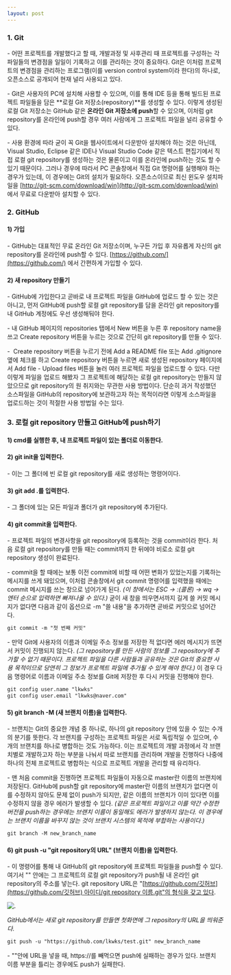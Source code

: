 ```yaml
---
layout: post
---
```


### 1\. Git

\- 어떤 프로젝트를 개발했다고 할 때, 개발과정 및 사후관리 때 프로젝트를 구성하는 각 파일들의 변경점을 일일이 기록하고 이를 관리하는 것이 중요하다. Git은 이처럼 프로젝트의 변경점을 관리하는 프로그램(이를 version control system이라 한다)의 하나로, 오픈소스로 공개되어 현재 널리 사용되고 있다. 

\- Git은 사용자의 PC에 설치해 사용할 수 있으며, 이를 통해 IDE 등을 통해 빌드된 프로젝트 파일들을 담은 **로컬 Git 저장소(repository)**를 생성할 수 있다. 이렇게 생성된 로컬 Git 저장소는 GitHub 같은 **온라인 Git 저장소에 push**할 수 있으며, 이처럼 git repository를 온라인에 push할 경우 여러 사람에게 그 프로젝트 파일을 널리 공유할 수 있다. 

\- 사용 환경에 따라 굳이 꼭 Git을 웹사이트에서 다운받아 설치해야 하는 것은 아닌데, Visual Studio, Eclipse 같은 IDE나 Visual Studio Code 같은 텍스트 편집기에서 직접 로컬 git repository를 생성하는 것은 물론이고 이를 온라인에 push하는 것도 할 수 있기 때문이다. 그러나 경우에 따라서 PC 콘솔창에서 직접 Git 명령어를 실행해야 하는 경우가 있는데, 이 경우에는 Git의 설치가 필요하다. 오픈소스이므로 최신 윈도우 설치파일을 [http://git-scm.com/download/win](http://git-scm.com/download/win) 에서 무료로 다운받아 설치할 수 있다. 

### 2\. GitHub

#### 1) 가입

\- GitHub는 대표적인 무료 온라인 Git 저장소이며, 누구든 가입 후 자유롭게 자신의 git repository를 온라인에 push할 수 있다. [https://github.com/](https://github.com/) 에서 간편하게 가입할 수 있다. 

#### 2) 새 repository 만들기

\- GitHub에 가입한다고 곧바로 내 프로젝트 파일을 GitHub에 업로드 할 수 있는 것은 아니고, 먼저 GitHub에 push할 로컬 git repository를 담을 온라인 git repository를 내 GitHub 계정에도 우선 생성해둬야 한다.

\- 내 GitHub 페이지의 repositories 탭에서 New 버튼을 누른 후 repository name을 쓰고 Create repository 버튼을 누르는 것으로 간단히 git repository를 만들 수 있다.

\-  Create repository 버튼을 누르기 전에 Add a README file 또는 Add .gitignore 옆에 체크를 하고 Create repository 버튼을 누르면 새로 생성된 repository 페이지에서 Add file - Upload files 버튼을 눌러 여러 프로젝트 파일을 업로드할 수 있다. 다만 이렇게 파일을 업로드 해봤자 그 프로젝트에 해당하는 로컬 git repository는 만들지 않았으므로 git repository의 원 취지와는 무관한 사용 방법이다. 단순히 과거 작성했던 소스파일을 GitHub의 repository에 보관하고자 하는 목적이라면 이렇게 소스파일을 업로드하는 것이 적절한 사용 방법일 수는 있다.

### 3\. 로컬 git repository 만들고 GitHub에 push하기

#### 1) cmd를 실행한 후, 내 프로젝트 파일이 있는 폴더로 이동한다.

#### 2) git init을 입력한다.

\- 이는 그 폴더에 빈 로컬 git repository를 새로 생성하는 명령어이다.

#### 3) git add .를 입력한다.

\- 그 폴더에 있는 모든 파일과 폴더가 git repository에 추가된다.

#### 4) git commit을 입력한다.

\- 프로젝트 파일의 변경사항을 git repository에 등록하는 것을 commit이라 한다. 처음 로컬 git repository를 만들 때는 commit까지 한 뒤에야 비로소 로컬 git repository 생성이 완료된다.

\- commit을 할 때에는 보통 이전 commit에 비할 때 어떤 변화가 있었는지를 기록하는 메시지를 쓰게 돼있으며, 이처럼 콘솔창에서 git commit 명령어를 입력했을 때에는 commit 메시지를 쓰는 창으로 넘어가게 된다. _(이 창에서는 ESC -> :(콜론) -> wq -> 엔터 순으로 입력하면 빠져나올 수 있다.)_ 굳이 새 창을 띄우면서까지 길게 쓸 커밋 메시지가 없다면 다음과 같이 옵션으로 -m "쓸 내용"을 추가하면 곧바로 커밋으로 넘어간다.

```HTML
git commit -m "첫 번째 커밋"
```

\- 만약 Git에 사용자의 이름과 이메일 주소 정보를 저장한 적 없다면 에러 메시지가 뜨면서 커밋이 진행되지 않는다. _(그 repository를 만든 사람의 정보를 그 repository에 추가할 수 없기 때문이다. 프로젝트 파일을 다른 사람들과 공유하는 것은 Git의 중요한 사용 목적이므로 당연히 그 정보가 프로젝트 파일에 추가될 수 있게 해야 한다.)_ 이 경우 다음 명령어로 이름과 이메일 주소 정보를 Git에 저장한 후 다시 커밋을 진행해야 한다. 

```HTML
git config user.name "lkwks"
git config user.email "lkwks@naver.com"
```

#### 5) git branch -M (새 브랜치 이름)을 입력한다.

\- 브랜치는 Git의 중요한 개념 중 하나로, 하나의 git repository 안에 있을 수 있는 수개의 분기를 뜻한다. 각 브랜치를 구성하는 프로젝트 파일은 서로 독립적일 수 있으며, 수개의 브랜치를 하나로 병합하는 것도 가능하다. 이는 프로젝트의 개발 과정에서 각 브랜치별로 개발하고자 하는 부분을 나눠서 따로 브랜치를 관리하며 개발을 진행하다 나중에 하나의 전체 프로젝트로 병합하는 식으로 프로젝트 개발을 관리할 때 유리하다.

\- 맨 처음 commit을 진행하면 프로젝트 파일들이 자동으로 master란 이름의 브랜치에 저장된다. GitHub에 push할 git repository에 master란 이름의 브랜치가 없다면 이를 수정하지 않아도 문제 없이 push가 되지만, 같은 이름의 브랜치가 이미 있다면 이를 수정하지 않을 경우 에러가 발생할 수 있다. _(같은 프로젝트 파일이고 이를 약간 수정한 버전을 push하는 경우에는 브랜치 이름이 동일해도 에러가 발생하지 않는다. 이 경우에는 브랜치 이름을 바꾸지 않는 것이 브랜치 시스템의 목적에 부합하는 사용이다.)_ 

```HTML
git branch -M new_branch_name
```

#### 6) git push -u "git repository의 URL" (브랜치 이름)을 입력한다.

\- 이 명령어를 통해 내 GitHub의 git repository에 프로젝트 파일들을 push할 수 있다. 여기서 "" 안에는 그 프로젝트의 로컬 git repository가 push될 내 온라인 git repository의 주소를 넣는다. git repository URL은 "[https://github.com/깃허브](https://github.com/깃허브) 아이디/git repository 이름.git"의 형식을 갖고 있다.

![.](https://user-images.githubusercontent.com/69514453/135396809-614d71fe-ba3d-4651-8eac-38e4a8ba767d.png)

_GitHub에서는 새로 git repository를 만들면 첫화면에 그 repository의 URL을 띄워준다._


```HTML
git push -u "https://github.com/lkwks/test.git" new_branch_name
```

\- ""안에 URL을 넣을 때, https://를 빼먹으면 push에 실패하는 경우가 있다. 브랜치 이름 부분을 틀리는 경우에도 push가 실패한다.